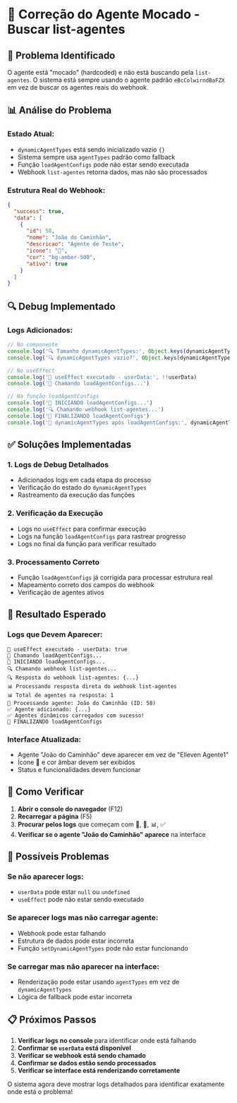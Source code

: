 # 🔧 Correção do Agente Mocado - Buscar list-agentes

## 🚨 **Problema Identificado**

O agente está "mocado" (hardcoded) e não está buscando pela `list-agentes`. O sistema está sempre usando o agente padrão `eBcColwirndBaFZX` em vez de buscar os agentes reais do webhook.

## 📊 **Análise do Problema**

### **Estado Atual:**
- `dynamicAgentTypes` está sendo inicializado vazio `{}`
- Sistema sempre usa `agentTypes` padrão como fallback
- Função `loadAgentConfigs` pode não estar sendo executada
- Webhook `list-agentes` retorna dados, mas não são processados

### **Estrutura Real do Webhook:**
```json
{
  "success": true,
  "data": [
    {
      "id": 58,
      "nome": "João do Caminhão",
      "descricao": "Agente de Teste",
      "icone": "🚀",
      "cor": "bg-amber-500",
      "ativo": true
    }
  ]
}
```

## 🔍 **Debug Implementado**

### **Logs Adicionados:**
```typescript
// No componente
console.log('🔍 Tamanho dynamicAgentTypes:', Object.keys(dynamicAgentTypes).length)
console.log('🔍 dynamicAgentTypes vazio?', Object.keys(dynamicAgentTypes).length === 0)

// No useEffect
console.log('🔧 useEffect executado - userData:', !!userData)
console.log('🔧 Chamando loadAgentConfigs...')

// Na função loadAgentConfigs
console.log('🚀 INICIANDO loadAgentConfigs...')
console.log('🔍 Chamando webhook list-agentes...')
console.log('🏁 FINALIZANDO loadAgentConfigs')
console.log('🔧 dynamicAgentTypes após loadAgentConfigs:', dynamicAgentTypes)
```

## ✅ **Soluções Implementadas**

### **1. Logs de Debug Detalhados**
- Adicionados logs em cada etapa do processo
- Verificação do estado do `dynamicAgentTypes`
- Rastreamento da execução das funções

### **2. Verificação da Execução**
- Logs no `useEffect` para confirmar execução
- Logs na função `loadAgentConfigs` para rastrear progresso
- Logs no final da função para verificar resultado

### **3. Processamento Correto**
- Função `loadAgentConfigs` já corrigida para processar estrutura real
- Mapeamento correto dos campos do webhook
- Verificação de agentes ativos

## 🎯 **Resultado Esperado**

### **Logs que Devem Aparecer:**
```
🔧 useEffect executado - userData: true
🔧 Chamando loadAgentConfigs...
🚀 INICIANDO loadAgentConfigs...
🔍 Chamando webhook list-agentes...
🔍 Resposta do webhook list-agentes: {...}
📊 Processando resposta direta do webhook list-agentes
📊 Total de agentes na resposta: 1
🔧 Processando agente: João do Caminhão (ID: 58)
✅ Agente adicionado: {...}
✅ Agentes dinâmicos carregados com sucesso!
🏁 FINALIZANDO loadAgentConfigs
```

### **Interface Atualizada:**
- Agente "João do Caminhão" deve aparecer em vez de "Elleven Agente1"
- Ícone 🚀 e cor âmbar devem ser exibidos
- Status e funcionalidades devem funcionar

## 🔧 **Como Verificar**

1. **Abrir o console do navegador** (F12)
2. **Recarregar a página** (F5)
3. **Procurar pelos logs** que começam com 🔧, 🚀, 📊, ✅
4. **Verificar se o agente "João do Caminhão" aparece** na interface

## 🚨 **Possíveis Problemas**

### **Se não aparecer logs:**
- `userData` pode estar `null` ou `undefined`
- `useEffect` pode não estar sendo executado

### **Se aparecer logs mas não carregar agente:**
- Webhook pode estar falhando
- Estrutura de dados pode estar incorreta
- Função `setDynamicAgentTypes` pode não estar funcionando

### **Se carregar mas não aparecer na interface:**
- Renderização pode estar usando `agentTypes` em vez de `dynamicAgentTypes`
- Lógica de fallback pode estar incorreta

## 📋 **Próximos Passos**

1. **Verificar logs no console** para identificar onde está falhando
2. **Confirmar se `userData` está disponível**
3. **Verificar se webhook está sendo chamado**
4. **Confirmar se dados estão sendo processados**
5. **Verificar se interface está renderizando corretamente**

O sistema agora deve mostrar logs detalhados para identificar exatamente onde está o problema!
